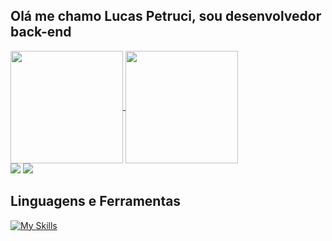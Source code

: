 ## Olá me chamo Lucas Petruci, sou desenvolvedor back-end


<a href="https://github.com/anuraghazra/github-readme-stats">
  <img height= 180em align="center" src="https://github-readme-stats.vercel.app/api?username=LucasPetruci&show_icons=true&theme=tokyonight" />
</a>
<a href="https://github.com/anuraghazra/convoychat">
  <img height= 180em align="center" src="https://github-readme-stats.vercel.app/api/top-langs/?username=LucasPetruci&layout=compact" />
</a>

<div> 
  <a href = "mailto:lucaspetruci100@gmail.com"><img src="https://img.shields.io/badge/-Gmail-%23333?style=for-the-badge&logo=gmail&logoColor=white" target="_blank"></a>
  <a href="https://www.linkedin.com/in/lucaspetruci/" target="_blank"><img src="https://img.shields.io/badge/-LinkedIn-%230077B5?style=for-the-badge&logo=linkedin&logoColor=white" target="_blank"></a> 
</div>


## Linguagens e Ferramentas
[![My Skills](https://skills.thijs.gg/icons?i=java,spring,docker,postgres,figma,git,mysql,py&theme=dark)](https://skills.thijs.gg)
